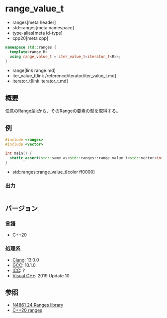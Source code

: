 # range_value_t
* ranges[meta header]
* std::ranges[meta namespace]
* type-alias[meta id-type]
* cpp20[meta cpp]

```cpp
namespace std::ranges {
  template<range R>
  using range_value_t = iter_value_t<iterator_t<R>>;
}
```
* range[link range.md]
* iter_value_t[link /reference/iterator/iter_value_t.md]
* iterator_t[link iterator_t.md]

## 概要

任意のRange型`R`から、そのRangeの要素の型を取得する。

## 例
```cpp example
#include <ranges>
#include <vector>

int main() {
  static_assert(std::same_as<std::ranges::range_value_t<std::vector<int>>, int>);
}
```
* std::ranges::range_value_t[color ff0000]

### 出力
```
```

## バージョン
### 言語
- C++20

### 処理系
- [Clang](/implementation.md#clang): 13.0.0
- [GCC](/implementation.md#gcc): 10.1.0
- [ICC](/implementation.md#icc): ?
- [Visual C++](/implementation.md#visual_cpp): 2019 Update 10

## 参照
- [N4861 24 Ranges library](https://timsong-cpp.github.io/cppwp/n4861/ranges)
- [C++20 ranges](https://techbookfest.org/product/5134506308665344)
